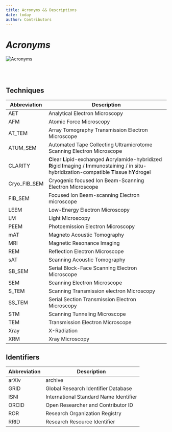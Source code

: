 ```yaml
---
title: Acronyms && Descriptions
date: today
author: Contributors
---
```


# ***Acronyms***

![Acronyms](https://img.shields.io/badge/BENCHMARK-Acronyms-FFFC33)

<br/><br/> 


## **Techniques**

| Abbreviation      | Description | 
| ---------------- | ------------ | 
| AET | Analytical Electron Microscopy |
| AFM | Atomic Force Microscopy | 
| AT_TEM | Array Tomography Transmission Electron Microscope |
| ATUM_SEM | Automated Tape Collecting Ultramicrotome Scanning Electron Microscope | 
| CLARITY | **C**lear **L**ipid-exchanged **A**crylamide-hybridized **R**igid **I**maging / **I**mmunostaining / in situ-hybridization-compatible **T**issue h**Y**drogel |
| Cryo_FIB_SEM | Cryogenic focused Ion Beam-Scanning Electron Microscope |
| FIB_SEM | Focused Ion Beam-scanning Electron microscope |
| LEEM | Low-Energy Electron Microscopy |
| LM | Light Microscopy |
| PEEM | Photoemission Electron Microscopy |
| mAT | Magneto Acoustic Tomography |
| MRI | Magnetic Resonance Imaging |
| REM | Reflection Electron Microscope |
| sAT | Scanning Acoustic Tomography |
| SB_SEM | Serial Block-Face Scanning Electron Microscope |
| SEM | Scanning Electron Microscope |
| S_TEM | Scanning Transmission electron Microscopy |
| SS_TEM | Serial Section Transmission Electron Microscopy |
| STM | Scanning Tunneling Microscope |
| TEM | Transmission Electron Microscope |
| Xray | X-Radiation |
| XRM | Xray Microscopy |



## **Identifiers**

| Abbreviation      | Description | 
| ---------------- | ------------ | 
| arXiv | archive |
| GRID | Global Research Identifier Database |
| ISNI | International Standard Name Identifier |
| ORCID | Open Researcher and Contributor ID |
| ROR | Research Organization Registry |
| RRID | Research Resource Identifier |

